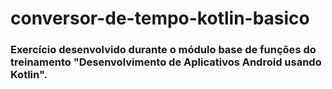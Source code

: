 # conversor-de-tempo-kotlin-basico
### Exercício desenvolvido durante o módulo base de funções do treinamento  "Desenvolvimento de Aplicativos Android usando Kotlin".
